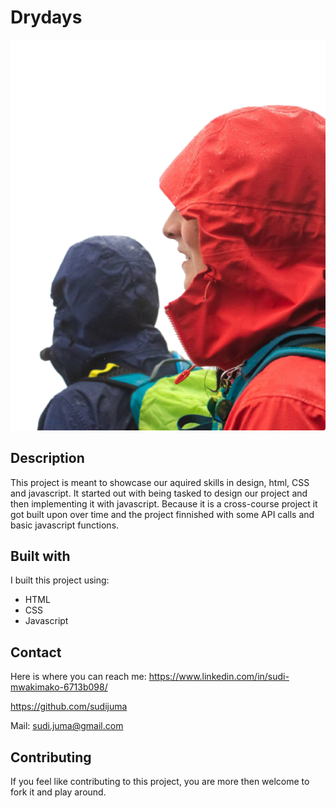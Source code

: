 # Drydays
![image](https://github.com/sudijuma/Drydays/blob/main/images/herobannerxl.png)

## Description
This project is meant to showcase our aquired skills in design, html, CSS and javascript. It started out with being tasked to design
our project and then implementing it with javascript. Because it is a cross-course project it got built upon over time and the project finnished with some API calls and basic javascript functions.

## Built with
I built this project using:
- HTML
- CSS
- Javascript

## Contact

Here is where you can reach me:
https://www.linkedin.com/in/sudi-mwakimako-6713b098/

https://github.com/sudijuma

Mail:
sudi.juma@gmail.com

## Contributing
If you feel like contributing to this project, you are more then welcome to fork it and play around. 
